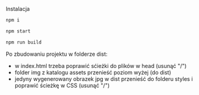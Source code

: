 Instalacja

```bash
npm i
```
```bash
npm start
```
```bash
npm run build
```
Po zbudowaniu projektu w folderze dist:
- w index.html trzeba poprawić sćieżki do plików w head (usunąć "/")
- folder img z katalogu assets przenieść poziom wyżej (do dist)
- jedyny wygenerowany obrazek jpg w dist przenieść do folderu styles i poprawić ścieżkę w CSS (usunąć "/")